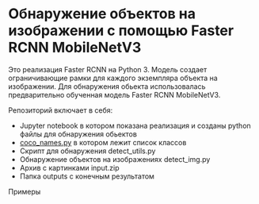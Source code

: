 # Обнаружение объектов на изображении с помощью Faster RCNN MobileNetV3

Это реализация Faster RCNN на Python 3. Модель создает ограничивающие рамки для каждого экземпляра объекта на изображении. Для обнаружения обьекта использовалась предварительно обученная модель Faster RCNN MobileNetV3.

Репозиторий включает в себя:
* Jupyter notebook в котором показана реализация и созданы python файлы для обнаружения обьектов
* [coco_names.py](coco_names.py) в котором лежит список классов
* Скрипт для обнаружения detect_utils.py
* Обнаружение объектов на изображениях detect_img.py
* Архив с картинками input.zip
* Папка outputs с конечным результатом



Примеры 
